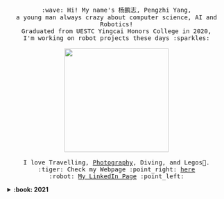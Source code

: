 <p align="center">
  <br>
  <samp>
    :wave: Hi! My name's <font face="楷体">杨鹏志</font>, Pengzhi Yang, 
    <br> a young man always crazy about computer science, AI and Robotics!
    <br> Graduated from UESTC Yingcai Honors College in 2020,
      <br>I'm working on robot projects these days :sparkles:<br><br>
    <img src="https://i.imgur.com/BnWJI6O.gif" width="240px" align="center">
    <br><br>
    I love Travelling, <a href="https://500px.com/p/Y_Marcus?view=photos">Photography</a>, Diving, and Legos🧱. <br>
    :tiger: Check my Webpage :point_right: <a href="https://pengzhi1998.com/#about">here</a><br>
    :robot: <a href="https://www.linkedin.com/in/%E9%B9%8F%E5%BF%97-%E6%9D%A8-751a67181/">My LinkedIn Page</a> :point_left:
  </samp>
</p>

<details>
  <summary><b>:book: 2021 </b></summary>
  This has been a difficult year for everyone and for me. But still a long way to go, still full of hope and enthusiasm, and still working on the amazing projects!<br>
  Feel free to contact me if you have any question about my projects or if you are curious about me! 😄
</details>
